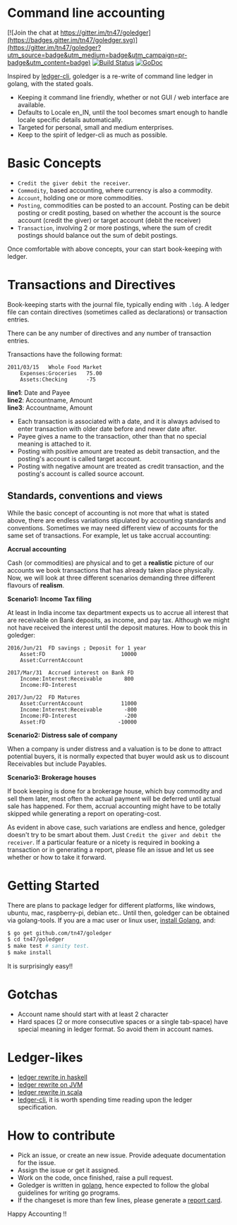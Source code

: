 Command line accounting
=======================

[![Join the chat at https://gitter.im/tn47/goledger](https://badges.gitter.im/tn47/goledger.svg)](https://gitter.im/tn47/goledger?utm_source=badge&utm_medium=badge&utm_campaign=pr-badge&utm_content=badge)
[![Build Status](https://travis-ci.org/tn47/goledger.svg?branch=master)](https://travis-ci.org/tn47/goledger)
[![GoDoc](https://godoc.org/github.com/tn47/goledger?status.png)](https://godoc.org/github.com/tn47/goledger)

Inspired by [ledger-cli](http://ledger-cli), goledger is a re-write of command
line ledger in golang, with the stated goals.

* Keeping it command line friendly, whether or not GUI / web interface
are available.
* Defaults to Locale en_IN, until the tool becomes smart enough
to handle locale specific details automatically.
* Targeted for personal, small and medium enterprises.
* Keep to the spirit of ledger-cli as much as possible.

Basic Concepts
==============

* ``Credit the giver debit the receiver``.
* ``Commodity``, based accounting, where currency is also a commodity.
* ``Account``, holding one or more commodities.
* ``Posting``, commodities can be posted to an account. Posting can be
debit posting or credit posting, based on whether the account is the
source account (credit the giver) or target account (debit the receiver)
* ``Transaction``, involving 2 or more postings, where the sum of credit
postings should balance out the sum of debit postings.

Once comfortable with above concepts, your can start book-keeping with ledger.

Transactions and Directives
===========================

Book-keeping starts with the journal file, typically ending with ``.ldg``. A
ledger file can contain directives (sometimes called as declarations) or
transaction entries.

There can be any number of directives and any number of transaction entries.

Transactions have the following format:

```text
2011/03/15   Whole Food Market
    Expenses:Groceries   75.00
    Assets:Checking      -75
```

**line1**: Date and Payee  
**line2**: Accountname, Amount  
**line3**: Accountname, Amount  

* Each transaction is associated with a date, and it is always advised to
enter transaction with older date before and newer date after.
* Payee gives a name to the transaction, other than that no special
meaning is attached to it.
* Posting with positive amount are treated as debit transaction, and the
posting's account is called target account.
* Posting with negative amount are treated as credit transaction, and the
posting's account is called source account.

Standards, conventions and views
--------------------------------

While the basic concept of accounting is not more that what is stated
above, there are endless variations stipulated by accounting standards
and conventions. Sometimes we may need different view of accounts for the
same set of transactions. For example, let us take accrual accounting:

**Accrual accounting**

Cash (or commodities) are physical and to get a __realistic__ picture of
our accounts we book transactions that has already taken place
physically. Now, we will look at three different scenarios demanding
three different flavours of __realism__.

**Scenario1: Income Tax filing**

At least in India income tax department expects us to accrue all interest
that are receivable on Bank deposits, as income, and pay tax. Although we
might not have received the interest until the deposit matures. How to
book this in goledger:

```text
2016/Jun/21  FD savings ; Deposit for 1 year
    Asset:FD                        10000
    Asset:CurrentAccount

2017/Mar/31  Accrued interest on Bank FD
    Income:Interest:Receivable       800
    Income:FD-Interest

2017/Jun/22  FD Matures
    Asset:CurrentAccount            11000
    Income:Interest:Receivable       -800
    Income:FD-Interest               -200
    Asset:FD                       -10000
```

**Scenario2: Distress sale of company**

When a company is under distress and a valuation is to be done to attract
potential buyers, it is normally expected that buyer would ask us to
discount Receivables but include Payables.

**Scenario3: Brokerage houses**

If book keeping is done for a brokerage house, which buy commodity and sell
them later, most often the actual payment will be deferred until actual sale
has happened. For them, accrual accounting might have to be totally skipped
while generating a report on operating-cost.

As evident in above case, such variations are endless and hence, goledger
doesn't try to be smart about them. Just ``Credit the giver and debit the
receiver``. If a particular feature or a nicety is required in booking
a transaction or in generating a report, please file an issue and let us
see whether or how to take it forward.

Getting Started
===============

There are plans to package ledger for different platforms, like windows,
ubuntu, mac, raspberry-pi, debian etc.. Until then, goledger can be
obtained via golang-tools. If you are a mac user or linux user,
[install Golang](https://golang.org/doc/install), and:

```bash
$ go get github.com/tn47/goledger
$ cd tn47/goledger
$ make test # sanity test.
$ make install
```

It is surprisingly easy!!

Gotchas
=======

* Account name should start with at least 2 character
* Hard spaces (2 or more consecutive spaces or a single tab-space) have
special meaning in ledger format. So avoid them in account names.

Ledger-likes
============

* [ledger rewrite in haskell](https://github.com/simonmichael/hledger)
* [ledger rewrite on JVM](https://github.com/sn127/tackler)
* [ledger rewrite in scala](https://github.com/hrj/abandon)
* [ledger-cli](https://github.com/ledger), it is worth spending time reading
upon the ledger specification.

How to contribute
=================

* Pick an issue, or create an new issue. Provide adequate documentation for
the issue.
* Assign the issue or get it assigned.
* Work on the code, once finished, raise a pull request.
* Goledger is written in [golang](https://golang.org/), hence expected to follow the
global guidelines for writing go programs.
* If the changeset is more than few lines, please generate a
[report card](https://goreportcard.com/report/github.com/tn47/goledger).

Happy Accounting !!
